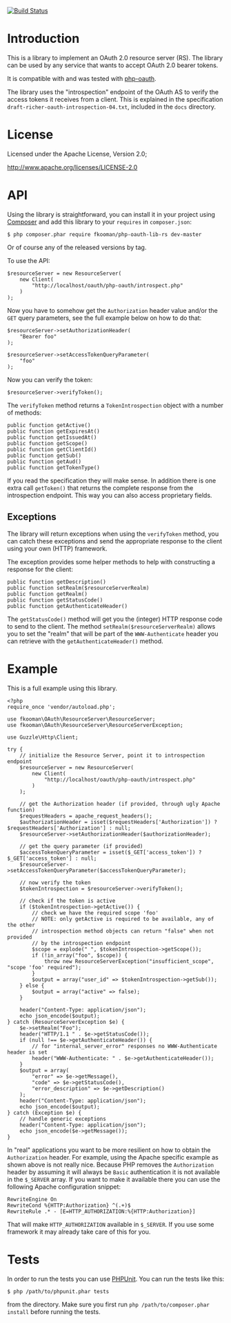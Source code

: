 [![Build Status](https://www.travis-ci.org/fkooman/php-oauth-lib-rs.png?branch=master)](https://www.travis-ci.org/fkooman/php-oauth-lib-rs)

# Introduction
This is a library to implement an OAuth 2.0 resource server (RS). The library
can be used by any service that wants to accept OAuth 2.0 bearer tokens.

It is compatible with and was tested with 
[php-oauth](https://github.com/fkooman/php-oauth).

The library uses the "introspection" endpoint of the OAuth AS to verify the 
access tokens it receives from a client. This is explained in the specification
`draft-richer-oauth-introspection-04.txt`, included in the `docs` directory.

# License
Licensed under the Apache License, Version 2.0;

   http://www.apache.org/licenses/LICENSE-2.0

# API
Using the library is straightforward, you can install it in your project using
[Composer](http://www.getcomposer.org) and add this library to your `requires`
in `composer.json`:

    $ php composer.phar require fkooman/php-oauth-lib-rs dev-master

Or of course any of the released versions by tag.

To use the API:

    $resourceServer = new ResourceServer(
        new Client(
            "http://localhost/oauth/php-oauth/introspect.php"
        )
    );

Now you have to somehow get the `Authorization` header value and/or the `GET` 
query parameters, see the full example below on how to do that:

    $resourceServer->setAuthorizationHeader(
        "Bearer foo"
    );

    $resourceServer->setAccessTokenQueryParameter(
        "foo"
    );

Now you can verify the token:

    $resourceServer->verifyToken();

The `verifyToken` method returns a `TokenIntrospection` object with a number
of methods:

    public function getActive()
    public function getExpiresAt()
    public function getIssuedAt()
    public function getScope()
    public function getClientId()
    public function getSub()
    public function getAud()
    public function getTokenType()

If you read the specification they will make sense. In addition there is one 
extra call `getToken()` that returns the complete response from the 
introspection endpoint. This way you can also access proprietary fields.

## Exceptions
The library will return exceptions when using the `verifyToken` method, you
can catch these exceptions and send the appropriate response to the client
using your own (HTTP) framework.

The exception provides some helper methods to help with constructing a response
for the client:

    public function getDescription()
    public function setRealm($resourceServerRealm)
    public function getRealm()
    public function getStatusCode()
    public function getAuthenticateHeader()

The `getStatusCode()` method will get you the (integer) HTTP response code
to send to the client. The method `setRealm($resourceServerRealm)` allows you 
to set the "realm" that will be part of the `WWW-Authenticate` header you can
retrieve with the `getAuthenticateHeader()` method.

# Example
This is a full example using this library.

    <?php
    require_once 'vendor/autoload.php';

    use fkooman\OAuth\ResourceServer\ResourceServer;
    use fkooman\OAuth\ResourceServer\ResourceServerException;

    use Guzzle\Http\Client;

    try {
        // initialize the Resource Server, point it to introspection endpoint
        $resourceServer = new ResourceServer(
            new Client(
                "http://localhost/oauth/php-oauth/introspect.php"
            )
        );

        // get the Authorization header (if provided, through ugly Apache function)
        $requestHeaders = apache_request_headers();
        $authorizationHeader = isset($requestHeaders['Authorization']) ? $requestHeaders['Authorization'] : null;
        $resourceServer->setAuthorizationHeader($authorizationHeader);

        // get the query parameter (if provided)
        $accessTokenQueryParameter = isset($_GET['access_token']) ? $_GET['access_token'] : null;
        $resourceServer->setAccessTokenQueryParameter($accessTokenQueryParameter);

        // now verify the token
        $tokenIntrospection = $resourceServer->verifyToken();

        // check if the token is active
        if ($tokenIntrospection->getActive()) {
            // check we have the required scope 'foo'
            // NOTE: only getActive is required to be available, any of the other
            // introspection method objects can return "false" when not provided
            // by the introspection endpoint
            $scope = explode(" ", $tokenIntrospection->getScope());
            if (!in_array("foo", $scope)) {
                throw new ResourceServerException("insufficient_scope", "scope 'foo' required");
            }
            $output = array("user_id" => $tokenIntrospection->getSub());
        } else {
            $output = array("active" => false);
        }

        header("Content-Type: application/json");
        echo json_encode($output);
    } catch (ResourceServerException $e) {
        $e->setRealm("Foo");
        header("HTTP/1.1 " . $e->getStatusCode());
        if (null !== $e->getAuthenticateHeader()) {
            // for "internal_server_error" responses no WWW-Authenticate header is set
            header("WWW-Authenticate: " . $e->getAuthenticateHeader());
        }
        $output = array(
            "error" => $e->getMessage(),
            "code" => $e->getStatusCode(),
            "error_description" => $e->getDescription()
        );
        header("Content-Type: application/json");
        echo json_encode($output);
    } catch (Exception $e) {
        // handle generic exceptions
        header("Content-Type: application/json");
        echo json_encode($e->getMessage());
    }

In "real" applications you want to be more resilient on how to obtain the 
`Authorization` header. For example, using the Apache specific example as shown
above is not really nice. Because PHP removes the `Authorization` header by 
assuming it will always be `Basic` authentication it is not available in the 
`$_SERVER` array. If you want to make it available there you can use the 
following Apache configuration snippet:

    RewriteEngine On
    RewriteCond %{HTTP:Authorization} ^(.+)$
    RewriteRule .* - [E=HTTP_AUTHORIZATION:%{HTTP:Authorization}]

That will make `HTTP_AUTHORIZATION` available in `$_SERVER`. If you use some
framework it may already take care of this for you.

# Tests
In order to run the tests you can use [PHPUnit](http://phpunit.de). You can run 
the tests like this:

    $ php /path/to/phpunit.phar tests

from the directory. Make sure you first run 
`php /path/to/composer.phar install` before running the tests.
